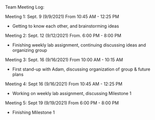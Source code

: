 Team Meeting Log:

Meeting 1: Sept. 9 (9/9/2021)
  From 10:45 AM - 12:25 PM
  - Getting to know each other, and brainstorming ideas
  
Meeting 2: Sept. 12 (9/12/2021)
  From. 6:00 PM - 8:00 PM
  - Finishing weekly lab assignment, continuing discussing ideas and organizing group

Meeting 3: Sept. 16 (9/16/2021)
  From 10:00 AM - 10:15 AM
  - First stand-up with Adam, discussing organization of group & future plans
  
Meeting 4: Sept 16 (9/16/2021)
  From 10:45 AM - 12:25 PM
  - Working on weekly lab assignment, discussing Milestone 1
 
Meeting 5: Sept 19 (9/19/2021)
  From 6:00 PM - 8:00 PM
  - Finishing Milestone 1
 
  
